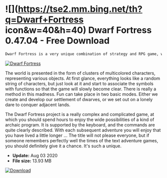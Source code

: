 # ![](https://tse2.mm.bing.net/th?q=Dwarf+Fortress icon&w=40&h=40) Dwarf Fortress 0.47.04 - Free Download

```sh
Dwarf Fortress is a very unique combination of strategy and RPG game, which shows that when you rely on the imagination of computer scientists, graphics are not the most important. The project developed for years by brothers from the Bay 12 Games studio in some circles has gained a cult status, especially among older PC fans. All because of this, that to be able to enjoy the fun of the game you have to get used to a firmly binding setting.
```
[![Dwarf Fortress](https://gallery.dpcdn.pl/imgc/Tools/64059/g_-_420x350_1.5_-_x20151207133751_0.jpg)](https://softexe.net/win/games-entertainment/rpg/dwarf-fortress:pRRce.html)

The world is presented in the form of clusters of multicolored characters, representing various objects. At first glance, everything looks like a random string of characters, but just look at it and start to associate the symbols with functions so that the game will slowly become clear. There is really a method in this madness. Fun can take place in two basic modes. Either we create and develop our settlement of dwarves, or we set out on a lonely dare to conquer adjacent lands.
 
 
 The Dwarf Fortress project is a really complex and complicated game, at which you should spend hours to enjoy the wide possibilities of a kind of archaic program. It is supported by the keyboard, and the commands are quite clearly described. With each subsequent adventure you will enjoy that you have lived a little longer ... The title will not please everyone, but if someone remembers perfectly well the times of the text adventure games, you should definitely give it a chance. It's such a unique.


- **Update:** Aug 03 2020
- **File size:** 13.93 MB

[![Download](https://cdn.softexe.net/static/img/download.png)](https://softexe.net/win/games-entertainment/rpg/dwarf-fortress:pRRce.html)

